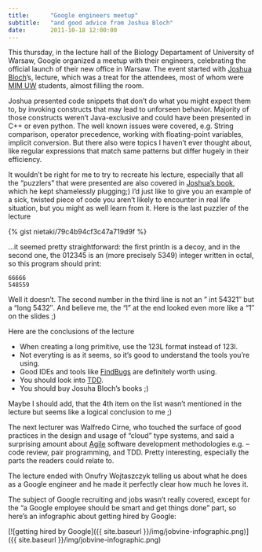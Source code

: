 ```yaml
---
title:      "Google engineers meetup"
subtitle:   "and good advice from Joshua Bloch"
date:       2011-10-18 12:00:00
---
```


This thursday, in the lecture hall of the Biology Departament of University of Warsaw, Google organized a meetup with their engineers, celebrating the official launch of their new office in Warsaw. The event started with [Joshua Bloch](http://pl.wikipedia.org/wiki/Joshua_Bloch)’s, lecture, which was a treat for the attendees, most of whom were [MIM UW](http://www.mimuw.edu.pl/) students, almost filling the room.

Joshua presented code snippets that don’t do what you might expect them to, by invoking constructs that may lead to unforseen behavior. Majority of those constructs weren’t Java-exclusive and could have been presented in C++ or even python.  The well known issues were covered, e.g. String comparison, operator precedence, working with floating-point variables, implicit conversion. But there also were topics I haven’t ever thought about, like regular expressions that match same patterns but differ hugely in their efficiency.

It wouldn’t be right for me to try to recreate his lecture, especially that all the “puzzlers” that were presented are also covered
in [Joshua’s book](http://www.amazon.com/gp/product/032133678X/ref=as_li_ss_tl?ie=UTF8&tag=almdon-20&linkCode=as2&camp=217145&creative=399369&creativeASIN=032133678X), which he kept shamelessly plugging;) I’d just like to give you an example of a sick, twisted piece of code you
aren’t likely to encounter in real life situation, but you might as well learn from it. Here is the last puzzler of the lecture

{% gist nietaki/79c4b94cf3c47a719d9f %}

…it seemed pretty straightforward: the first println is a decoy, and in the second one, the 012345 is an (more precisely 5349) integer written in octal, so this program should print:

    66666
    548559

Well it doesn’t. The second number in the third line is not an ” int 54321″ but a “long 5432″. And believe me, the “l” at the end looked even more like a “1″ on the slides ;)

Here are the conclusions of the lecture

* When creating a long primitive, use the 123L format instead of 123l.
* Not everyting is as it seems, so it’s good to understand the tools you’re using.
* Good IDEs and tools like [FindBugs](http://findbugs.sourceforge.net/) are definitely worth using.
* You should look into [TDD](http://en.wikipedia.org/wiki/Test-driven_development).
* You should buy Josuha Bloch’s books ;)

Maybe I should add, that the 4th item on the list wasn’t mentioned in the lecture but seems like a logical conclusion to me ;)

The next lecturer was Walfredo Cirne, who touched the surface of good practices in the design and usage of “cloud” type systems, and said a surprising amount about [Agile](http://en.wikipedia.org/wiki/Agile_software_development) software development methodologies e.g. – code review, pair programming, and TDD. Pretty interesting, especially the parts the readers could relate to.

The lecture ended with Onufry Wojtaszczyk telling us about what he does as a Google engineer and he made it perfectly clear how much he loves it.

The subject of Google recruiting and jobs wasn’t really covered, except for the “a Google employee should be smart and get things done” part, so here’s an infographic about getting hired by Google:

[![getting hired by Google]({{ site.baseurl }}/img/jobvine-infographic.png)]({{ site.baseurl }}/img/jobvine-infographic.png)
